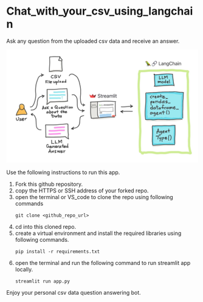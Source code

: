 # Chat_with_your_csv_using_langchain
Ask any question from the uploaded csv data and receive an answer.

![CSV langchain overview](langchain-5-scheme.JPG.jpg)

Use the following instructions to run this app.

1. Fork this github repository.
2. copy the HTTPS or SSH address of your forked repo. 
3. open the terminal or VS_code to clone the repo using following commands
    ```
    git clone <github_repo_url>
    ```
4. cd into this cloned repo.
5. create a virtual environment and install the required libraries using following commands.
    ```
    pip install -r requirements.txt
    ```
6. open the terminal and run the following command to run streamlit app locally.
    ```
    streamlit run app.py
    ```

Enjoy your personal csv data question answering bot.

